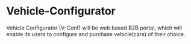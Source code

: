 # Vehicle-Configurator
Vehicle Configurator (V-Conf) will be web based B2B portal, which will enable its users to configure and purchase vehicle(cars) of their choice.
